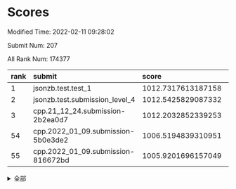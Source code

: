 # Scores

Modified Time: 2022-02-11 09:28:02

Submit Num: 207

All Rank Num: 174377

| rank |               submit               |       score        |       sigma        | pk_num |
| :--- | :--------------------------------- | :----------------- | :----------------- | :----- |
| 1    | jsonzb.test.test_1                 | 1012.7317613187158 | 0.8272758696570592 | 3372   |
| 2    | jsonzb.test.submission_level_4     | 1012.5425829087332 | 0.7978992408518671 | 3372   |
| 3    | cpp.21_12_24.submission-2b2ea0d7   | 1012.2032852339253 | 0.7851527469942997 | 3367   |
| 54   | cpp.2022_01_09.submission-5b0e3de2 | 1006.5194839310951 | 0.7227267709410067 | 3371   |
| 55   | cpp.2022_01_09.submission-816672bd | 1005.9201696157049 | 0.7247517063837349 | 3366   |


<details>
<summary>全部</summary>

| rank |                 submit                 |       score        |       sigma        | pk_num |
| :--- | :------------------------------------- | :----------------- | :----------------- | :----- |
| 1    | jsonzb.test.test_1                     | 1012.7317613187158 | 0.8272758696570592 | 3372   |
| 2    | jsonzb.test.submission_level_4         | 1012.5425829087332 | 0.7978992408518671 | 3372   |
| 3    | cpp.21_12_24.submission-2b2ea0d7       | 1012.2032852339253 | 0.7851527469942997 | 3367   |
| 4    | gobigger.level_3.submission_level_3_28 | 1011.191936491071  | 0.7906457629433052 | 3374   |
| 5    | gobigger.level_3.submission_level_3_45 | 1011.1380456811405 | 0.7869474952151014 | 3369   |
| 6    | gobigger.level_3.submission_level_3_10 | 1011.0903031810421 | 0.7803010442550342 | 3368   |
| 7    | gobigger.level_3.submission_level_3_36 | 1011.0331282487692 | 0.7474222585556191 | 3370   |
| 8    | gobigger.level_3.submission_level_3_9  | 1011.0227789407079 | 0.7639211227237975 | 3375   |
| 9    | gobigger.level_3.submission_level_3_5  | 1010.9615687806067 | 0.7709905310671719 | 3370   |
| 10   | gobigger.level_3.submission_level_3_46 | 1010.9376786737688 | 0.7677890745907835 | 3369   |
| 11   | gobigger.level_3.submission_level_3_42 | 1010.8331608217691 | 0.771384437985372  | 3370   |
| 12   | gobigger.level_3.submission_level_3_48 | 1010.829866323407  | 0.7566522459648138 | 3369   |
| 13   | gobigger.level_3.submission_level_3_43 | 1010.8062630285198 | 0.771137442308446  | 3370   |
| 14   | gobigger.level_3.submission_level_3_32 | 1010.8033987666655 | 0.7877570003272361 | 3378   |
| 15   | gobigger.level_3.submission_level_3_1  | 1010.7725748210385 | 0.7775578884642226 | 3369   |
| 16   | gobigger.level_3.submission_level_3_13 | 1010.5017399012867 | 0.7536460706047933 | 3368   |
| 17   | gobigger.level_3.submission_level_3_29 | 1010.4841228844494 | 0.7551802556389383 | 3367   |
| 18   | gobigger.level_3.submission_level_3_20 | 1010.4832556755935 | 0.7657332478250187 | 3368   |
| 19   | gobigger.level_3.submission_level_3_23 | 1010.3971445301704 | 0.7698342249717135 | 3368   |
| 20   | gobigger.level_3.submission_level_3_38 | 1010.3885500203926 | 0.7560554793623213 | 3368   |
| 21   | gobigger.level_3.submission_level_3_19 | 1010.3736449366867 | 0.7748626250301158 | 3368   |
| 22   | gobigger.level_3.submission_level_3_15 | 1010.3548240547713 | 0.7709641946798359 | 3371   |
| 23   | gobigger.level_3.submission_level_3_40 | 1010.3503322293102 | 0.7587930696186512 | 3371   |
| 24   | gobigger.level_3.submission_level_3_41 | 1010.3368128394736 | 0.7618404124178705 | 3370   |
| 25   | gobigger.level_3.submission_level_3_27 | 1010.2658739774153 | 0.7601934795680042 | 3368   |
| 26   | gobigger.level_3.submission_level_3_22 | 1010.2436801797189 | 0.7531218511252901 | 3365   |
| 27   | gobigger.level_3.submission_level_3_16 | 1010.221847432884  | 0.7668761789283256 | 3367   |
| 28   | gobigger.level_3.submission_level_3_8  | 1010.1707071912219 | 0.7498971683429526 | 3367   |
| 29   | gobigger.level_3.submission_level_3_12 | 1010.1365755911595 | 0.7546877002366561 | 3367   |
| 30   | gobigger.level_3.submission_level_3_24 | 1010.088897826717  | 0.7553115999847159 | 3371   |
| 31   | gobigger.level_3.submission_level_3_44 | 1009.9727061691752 | 0.7555313186361492 | 3366   |
| 32   | gobigger.level_3.submission_level_3_3  | 1009.9385421501427 | 0.7469916191913059 | 3368   |
| 33   | gobigger.level_3.submission_level_3_25 | 1009.8549077167941 | 0.7585173644864436 | 3367   |
| 34   | gobigger.level_3.submission_level_3_37 | 1009.8380355022499 | 0.7404546972014001 | 3367   |
| 35   | gobigger.level_3.submission_level_3_34 | 1009.8071254006119 | 0.7481800275207573 | 3368   |
| 36   | gobigger.level_3.submission_level_3_47 | 1009.791486192196  | 0.7694201230535483 | 3369   |
| 37   | gobigger.level_3.submission_level_3_2  | 1009.785966093085  | 0.7779199172065149 | 3370   |
| 38   | gobigger.level_3.submission_level_3_7  | 1009.7395719300423 | 0.7657742837159838 | 3368   |
| 39   | gobigger.level_3.submission_level_3_6  | 1009.6665955095438 | 0.7594679551246282 | 3369   |
| 40   | gobigger.level_3.submission_level_3_35 | 1009.5822802598095 | 0.7585530352968488 | 3374   |
| 41   | gobigger.level_3.submission_level_3_31 | 1009.5679314173298 | 0.752332953672739  | 3371   |
| 42   | gobigger.level_3.submission_level_3_18 | 1009.483554550434  | 0.7611001776199096 | 3369   |
| 43   | gobigger.level_3.submission_level_3_14 | 1009.4144609121909 | 0.7525452212533229 | 3368   |
| 44   | gobigger.level_3.submission_level_3_17 | 1009.401969232776  | 0.7446099037379155 | 3370   |
| 45   | gobigger.level_3.submission_level_3_49 | 1009.222010556652  | 0.7419686435967973 | 3369   |
| 46   | gobigger.level_3.submission_level_3_26 | 1009.1953465014525 | 0.7643288891559333 | 3368   |
| 47   | gobigger.level_3.submission_level_3_4  | 1009.1793526830864 | 0.7737402559504897 | 3364   |
| 48   | gobigger.level_3.submission_level_3_21 | 1009.1340192407105 | 0.7632915611756038 | 3367   |
| 49   | gobigger.level_3.submission_level_3_39 | 1009.1255205361999 | 0.7378868115357755 | 3371   |
| 50   | gobigger.level_3.submission_level_3_0  | 1009.1239264332945 | 0.7553837326938296 | 3368   |
| 51   | gobigger.level_3.submission_level_3_30 | 1009.1177741788345 | 0.7512980696452703 | 3368   |
| 52   | gobigger.level_3.submission_level_3_11 | 1008.749031684508  | 0.7246985850739792 | 3373   |
| 53   | gobigger.level_3.submission_level_3_33 | 1008.4046576425171 | 0.749840321177941  | 3367   |
| 54   | cpp.2022_01_09.submission-5b0e3de2     | 1006.5194839310951 | 0.7227267709410067 | 3371   |
| 55   | cpp.2022_01_09.submission-816672bd     | 1005.9201696157049 | 0.7247517063837349 | 3366   |
| 56   | gobigger.level_1.submission_level_1_10 | 1005.0278113650178 | 0.724760072608349  | 3372   |
| 57   | gobigger.level_1.submission_level_1_21 | 1004.844638770119  | 0.7176120275441054 | 3368   |
| 58   | gobigger.level_1.submission_level_1_15 | 1004.4097993979829 | 0.7082980361091197 | 3368   |
| 59   | gobigger.level_1.submission_level_1_20 | 1004.2225769880606 | 0.7283526484453002 | 3371   |
| 60   | gobigger.level_1.submission_level_1_2  | 1004.1860173857681 | 0.7022774733470162 | 3368   |
| 61   | gobigger.level_1.submission_level_1_26 | 1004.1607559713215 | 0.719429527844349  | 3372   |
| 62   | gobigger.level_1.submission_level_1_29 | 1004.1009787649384 | 0.7278408675948108 | 3374   |
| 63   | gobigger.level_1.submission_level_1_27 | 1004.0113351201258 | 0.7269871808994698 | 3370   |
| 64   | gobigger.level_1.submission_level_1_38 | 1003.6170636394913 | 0.7209229249046267 | 3368   |
| 65   | gobigger.level_1.submission_level_1_23 | 1003.6116192668827 | 0.705043028798618  | 3372   |
| 66   | gobigger.level_1.submission_level_1_1  | 1003.5909374343473 | 0.7298360359775892 | 3371   |
| 67   | gobigger.level_1.submission_level_1_0  | 1003.5460300934258 | 0.7179519353480106 | 3364   |
| 68   | gobigger.level_1.submission_level_1_39 | 1003.5092633811172 | 0.710170446828016  | 3369   |
| 69   | gobigger.level_1.submission_level_1_47 | 1003.4644600830419 | 0.7211431086464114 | 3366   |
| 70   | gobigger.level_1.submission_level_1_6  | 1003.4638320096287 | 0.7225371402915229 | 3366   |
| 71   | gobigger.level_1.submission_level_1_30 | 1003.4264916910284 | 0.7290904712365824 | 3374   |
| 72   | gobigger.level_1.submission_level_1_42 | 1003.4208917738757 | 0.7205686365834842 | 3370   |
| 73   | gobigger.level_1.submission_level_1_3  | 1003.4148261997011 | 0.7153378043035901 | 3370   |
| 74   | gobigger.level_1.submission_level_1_36 | 1003.4102786097284 | 0.7064132184005505 | 3366   |
| 75   | gobigger.level_1.submission_level_1_34 | 1003.3833472389306 | 0.7145067497472152 | 3370   |
| 76   | gobigger.level_1.submission_level_1_35 | 1003.3032605958226 | 0.7209309520011292 | 3367   |
| 77   | gobigger.level_1.submission_level_1_22 | 1003.290527748803  | 0.7233791467134219 | 3362   |
| 78   | gobigger.level_1.submission_level_1_33 | 1003.2471762905756 | 0.7142060960072272 | 3369   |
| 79   | gobigger.level_1.submission_level_1_40 | 1003.2320024334167 | 0.7113560092863035 | 3366   |
| 80   | gobigger.level_1.submission_level_1_31 | 1003.2126393089816 | 0.7083928064979027 | 3371   |
| 81   | gobigger.level_1.submission_level_1_24 | 1003.2007766187868 | 0.7066244768570296 | 3372   |
| 82   | gobigger.level_1.submission_level_1_17 | 1003.1981396267773 | 0.7020557742746428 | 3373   |
| 83   | gobigger.level_1.submission_level_1_5  | 1003.1158625539595 | 0.7208313637384334 | 3370   |
| 84   | gobigger.level_1.submission_level_1_4  | 1003.0739694625978 | 0.722555062846514  | 3371   |
| 85   | gobigger.level_1.submission_level_1_14 | 1003.0626481723699 | 0.7108164934372079 | 3371   |
| 86   | gobigger.level_1.submission_level_1_41 | 1003.054371574227  | 0.7101229317190169 | 3370   |
| 87   | gobigger.level_1.submission_level_1_46 | 1003.0350616173118 | 0.7137846239921237 | 3370   |
| 88   | gobigger.level_1.submission_level_1_48 | 1002.9964378679418 | 0.7235815184238397 | 3363   |
| 89   | gobigger.level_1.submission_level_1_16 | 1002.9955669451998 | 0.7062638905494486 | 3368   |
| 90   | gobigger.level_1.submission_level_1_37 | 1002.8801990351772 | 0.7172972902691606 | 3367   |
| 91   | gobigger.level_1.submission_level_1_43 | 1002.8068583856543 | 0.7183829278663937 | 3374   |
| 92   | gobigger.level_1.submission_level_1_44 | 1002.8023643380992 | 0.7129507803945796 | 3374   |
| 93   | gobigger.level_1.submission_level_1_32 | 1002.7718709281129 | 0.7150707658545884 | 3374   |
| 94   | gobigger.level_1.submission_level_1_9  | 1002.7616445160947 | 0.7170149690708311 | 3369   |
| 95   | gobigger.level_1.submission_level_1_11 | 1002.6732837995992 | 0.7188186891033267 | 3370   |
| 96   | gobigger.level_1.submission_level_1_45 | 1002.5792490845042 | 0.7164069043641104 | 3368   |
| 97   | gobigger.level_1.submission_level_1_49 | 1002.5402595929212 | 0.7120762106525829 | 3370   |
| 98   | gobigger.level_1.submission_level_1_25 | 1002.4517805623301 | 0.7144743607646173 | 3374   |
| 99   | gobigger.level_1.submission_level_1_13 | 1002.4191770352835 | 0.7167009275836456 | 3368   |
| 100  | gobigger.level_1.submission_level_1_8  | 1002.3531457869414 | 0.7181204944375825 | 3372   |
| 101  | gobigger.level_1.submission_level_1_12 | 1002.2642205856043 | 0.716508777708255  | 3374   |
| 102  | gobigger.level_1.submission_level_1_19 | 1002.0614386242715 | 0.7160055671169497 | 3370   |
| 103  | gobigger.level_1.submission_level_1_7  | 1001.7769555708257 | 0.7100967539179297 | 3374   |
| 104  | gobigger.level_1.submission_level_1_28 | 1001.6396065179306 | 0.7089676133874608 | 3372   |
| 105  | gobigger.level_1.submission_level_1_18 | 1001.2590416993578 | 0.7126582705987451 | 3367   |
| 106  | gobigger.random.submission_random_7    | 997.2387583130743  | 0.7135288954149595 | 3370   |
| 107  | gobigger.random.submission_random_36   | 997.0341390234421  | 0.7118106238039722 | 3371   |
| 108  | gobigger.random.submission_random_31   | 996.7711361791995  | 0.7139202892995697 | 3372   |
| 109  | gobigger.random.submission_random_32   | 996.7001829840636  | 0.7046072280540343 | 3372   |
| 110  | gobigger.random.submission_random_24   | 996.6954397852692  | 0.7140764829594365 | 3368   |
| 111  | gobigger.random.submission_random_21   | 996.686015821359   | 0.7148365903032149 | 3369   |
| 112  | gobigger.random.submission_random_18   | 996.6472083809487  | 0.7077416981955194 | 3374   |
| 113  | gobigger.random.submission_random_26   | 996.638750117204   | 0.7049514414092912 | 3370   |
| 114  | gobigger.random.submission_random_29   | 996.5590083581709  | 0.7020444928348905 | 3368   |
| 115  | gobigger.random.submission_random_8    | 996.5583312193561  | 0.7123249678182971 | 3372   |
| 116  | gobigger.random.submission_random_16   | 996.487416007352   | 0.7143607816971703 | 3371   |
| 117  | gobigger.random.submission_random_10   | 996.4477329581192  | 0.7080163722848887 | 3372   |
| 118  | gobigger.random.submission_random_23   | 996.4289617201521  | 0.7186786385958315 | 3367   |
| 119  | gobigger.random.submission_random_14   | 996.4160516025094  | 0.7174618059785342 | 3371   |
| 120  | gobigger.random.submission_random_39   | 996.3413344607286  | 0.7103796763736232 | 3370   |
| 121  | gobigger.random.submission_random_0    | 996.3010442767954  | 0.7020883534509873 | 3374   |
| 122  | gobigger.random.submission_random_30   | 996.2970060857367  | 0.7103443821638815 | 3367   |
| 123  | gobigger.random.submission_random_2    | 996.2917375063508  | 0.7262041465097419 | 3366   |
| 124  | gobigger.random.submission_random_40   | 996.2096082351213  | 0.71033784066102   | 3368   |
| 125  | gobigger.random.submission_random_42   | 996.1487235301453  | 0.7129091683795502 | 3370   |
| 126  | gobigger.random.submission_random_12   | 996.1304840787832  | 0.703745758636195  | 3370   |
| 127  | gobigger.random.submission_random_27   | 996.0379594475809  | 0.7068197850001511 | 3371   |
| 128  | gobigger.random.submission_random_6    | 996.025924650003   | 0.7095103776775847 | 3371   |
| 129  | gobigger.random.submission_random_43   | 995.9634606986028  | 0.7071277107779405 | 3370   |
| 130  | gobigger.random.submission_random_3    | 995.9002708764518  | 0.7136405104217208 | 3364   |
| 131  | gobigger.random.submission_random_48   | 995.8685651799991  | 0.7180573065795594 | 3371   |
| 132  | gobigger.random.submission_random_38   | 995.849345636512   | 0.7133724487951942 | 3370   |
| 133  | gobigger.random.submission_random_28   | 995.8367111928981  | 0.7065379805277006 | 3371   |
| 134  | gobigger.random.submission_random_17   | 995.8235768614073  | 0.7090053256154546 | 3373   |
| 135  | gobigger.random.submission_random_4    | 995.8087358120173  | 0.7137293345344146 | 3367   |
| 136  | gobigger.random.submission_random_34   | 995.7971801752151  | 0.7073136707508408 | 3370   |
| 137  | gobigger.random.submission_random_45   | 995.7819403509527  | 0.7029824722586895 | 3369   |
| 138  | gobigger.random.submission_random_25   | 995.685393447861   | 0.7054761791363774 | 3369   |
| 139  | gobigger.random.submission_random_19   | 995.6563720272072  | 0.7059902331019523 | 3369   |
| 140  | gobigger.random.submission_random_11   | 995.6551771112338  | 0.7155267830160538 | 3374   |
| 141  | gobigger.random.submission_random_46   | 995.6537783278262  | 0.6996858486850844 | 3368   |
| 142  | gobigger.random.submission_random_35   | 995.5572106829114  | 0.7151670690392914 | 3370   |
| 143  | gobigger.random.submission_random_9    | 995.5010729177286  | 0.7150518252434851 | 3373   |
| 144  | gobigger.random.submission_random_33   | 995.498934824414   | 0.7008951961539972 | 3369   |
| 145  | gobigger.random.submission_random_41   | 995.4362191568413  | 0.7033746751039425 | 3370   |
| 146  | gobigger.random.submission_random_37   | 995.433646341195   | 0.7112585785567044 | 3370   |
| 147  | gobigger.random.submission_random_49   | 995.3980320043255  | 0.7204304360388518 | 3369   |
| 148  | gobigger.random.submission_random_1    | 995.3548047517758  | 0.7313648346768911 | 3372   |
| 149  | gobigger.random.submission_random_22   | 995.3326623856002  | 0.7134632603977571 | 3371   |
| 150  | gobigger.random.submission_random_15   | 995.325499481395   | 0.6981945763633082 | 3362   |
| 151  | gobigger.random.submission_random_5    | 995.2965239218369  | 0.7243696665796576 | 3369   |
| 152  | gobigger.random.submission_random_13   | 995.217047755539   | 0.7167406070310496 | 3368   |
| 153  | gobigger.random.submission_random_44   | 995.1443038215733  | 0.7107948820210677 | 3366   |
| 154  | gobigger.random.submission_random_47   | 995.0129150037607  | 0.7079761582104497 | 3372   |
| 155  | gobigger.random.submission_random_20   | 994.8533243978351  | 0.7199973988665554 | 3367   |
| 156  | gobigger.level_2.submission_level_2_21 | 993.7277856254473  | 0.7288515562270301 | 3371   |
| 157  | gobigger.level_2.submission_level_2_49 | 993.4655531522023  | 0.7231602988563781 | 3370   |
| 158  | gobigger.level_2.submission_level_2_35 | 993.3136225289869  | 0.731765125277027  | 3369   |
| 159  | gobigger.level_2.submission_level_2_25 | 993.1808390499693  | 0.7657305232397923 | 3371   |
| 160  | gobigger.level_2.submission_level_2_30 | 993.1150028714118  | 0.7323912260044754 | 3370   |
| 161  | gobigger.level_2.submission_level_2_20 | 993.0696978603196  | 0.7233932581631756 | 3365   |
| 162  | gobigger.level_2.submission_level_2_22 | 992.9568627567313  | 0.7344995231763888 | 3371   |
| 163  | gobigger.level_2.submission_level_2_48 | 992.7836865746821  | 0.7288177768473838 | 3370   |
| 164  | gobigger.level_2.submission_level_2_2  | 992.7697899431618  | 0.7527578949744338 | 3368   |
| 165  | gobigger.level_2.submission_level_2_42 | 992.7387266492588  | 0.749555255872847  | 3370   |
| 166  | gobigger.level_2.submission_level_2_36 | 992.7328802924458  | 0.7390000010868011 | 3367   |
| 167  | gobigger.level_2.submission_level_2_17 | 992.684330837603   | 0.742824729178697  | 3372   |
| 168  | gobigger.level_2.submission_level_2_24 | 992.64522419599    | 0.7508980064432731 | 3374   |
| 169  | gobigger.level_2.submission_level_2_14 | 992.628495103231   | 0.7303544525783582 | 3370   |
| 170  | gobigger.level_2.submission_level_2_18 | 992.6232339105048  | 0.7429983994070364 | 3364   |
| 171  | gobigger.level_2.submission_level_2_8  | 992.5786775612337  | 0.7377742377246475 | 3359   |
| 172  | gobigger.level_2.submission_level_2_43 | 992.443643883872   | 0.7416041249749592 | 3368   |
| 173  | gobigger.level_2.submission_level_2_31 | 992.3845849685003  | 0.7380588361918905 | 3370   |
| 174  | gobigger.level_2.submission_level_2_0  | 992.2944625920538  | 0.7398761083098262 | 3370   |
| 175  | gobigger.level_2.submission_level_2_27 | 992.2915769662022  | 0.7461930434068287 | 3364   |
| 176  | gobigger.level_2.submission_level_2_10 | 992.2775453379003  | 0.7503254911225398 | 3374   |
| 177  | gobigger.level_2.submission_level_2_11 | 992.1357627522949  | 0.7390323754054902 | 3368   |
| 178  | gobigger.level_2.submission_level_2_37 | 991.9489267968289  | 0.759276750501598  | 3370   |
| 179  | gobigger.level_2.submission_level_2_23 | 991.8510449965295  | 0.75132171746479   | 3372   |
| 180  | gobigger.level_2.submission_level_2_9  | 991.8504310219156  | 0.7439836681134042 | 3370   |
| 181  | gobigger.level_2.submission_level_2_5  | 991.8481390115559  | 0.7487364445970087 | 3369   |
| 182  | gobigger.level_2.submission_level_2_6  | 991.8102708352964  | 0.7403387525609756 | 3363   |
| 183  | gobigger.level_2.submission_level_2_40 | 991.7197904205196  | 0.7469374889818736 | 3370   |
| 184  | gobigger.level_2.submission_level_2_47 | 991.4994895726497  | 0.7433210793036066 | 3373   |
| 185  | gobigger.level_2.submission_level_2_19 | 991.4725694966214  | 0.7801673587007162 | 3375   |
| 186  | gobigger.level_2.submission_level_2_44 | 991.4170673766525  | 0.7623238005778508 | 3369   |
| 187  | gobigger.level_2.submission_level_2_38 | 991.409056394677   | 0.7483503815979866 | 3372   |
| 188  | gobigger.level_2.submission_level_2_4  | 991.3994671600757  | 0.7467467365133181 | 3371   |
| 189  | gobigger.level_2.submission_level_2_41 | 991.3968179650831  | 0.77318676817206   | 3370   |
| 190  | gobigger.level_2.submission_level_2_39 | 991.3917631846583  | 0.756192015336949  | 3373   |
| 191  | gobigger.level_2.submission_level_2_13 | 991.3412208706092  | 0.7288150499768963 | 3371   |
| 192  | gobigger.level_2.submission_level_2_45 | 991.2970034027035  | 0.7450570202972018 | 3371   |
| 193  | gobigger.level_2.submission_level_2_34 | 991.2936445915611  | 0.7654861168437492 | 3373   |
| 194  | gobigger.level_2.submission_level_2_33 | 991.2842340105523  | 0.7597820147169195 | 3374   |
| 195  | gobigger.level_2.submission_level_2_29 | 991.2354015596387  | 0.7420070678564065 | 3375   |
| 196  | gobigger.level_2.submission_level_2_46 | 991.1539612506459  | 0.7377880114769801 | 3370   |
| 197  | gobigger.level_2.submission_level_2_15 | 991.0588461027772  | 0.771526430714405  | 3369   |
| 198  | gobigger.level_2.submission_level_2_32 | 991.0420834396234  | 0.7592143017230636 | 3367   |
| 199  | gobigger.level_2.submission_level_2_28 | 990.897963673448   | 0.7664425885107611 | 3372   |
| 200  | gobigger.level_2.submission_level_2_1  | 990.761844753746   | 0.7456677783509984 | 3373   |
| 201  | gobigger.level_2.submission_level_2_12 | 990.7475718325591  | 0.7503093854356968 | 3369   |
| 202  | gobigger.level_2.submission_level_2_7  | 990.7244499658194  | 0.7557508624378447 | 3367   |
| 203  | gobigger.level_2.submission_level_2_26 | 990.7066139081363  | 0.7657688030964193 | 3370   |
| 204  | gobigger.level_2.submission_level_2_3  | 990.5207475999663  | 0.7607164162730274 | 3367   |
| 205  | gobigger.level_2.submission_level_2_16 | 989.8026921420961  | 0.7722269533045577 | 3371   |
| 206  | gobigger.none.submission_none_0        | 977.9900678151532  | 1.2554938838747456 | 3372   |
| 207  | gobigger.none.submission_none_1        | 977.8451750162626  | 1.253167984811175  | 3370   |

</details>